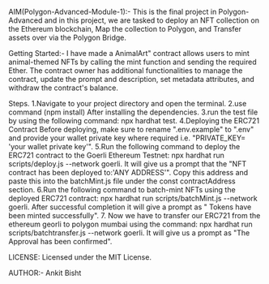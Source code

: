 AIM(Polygon-Advanced-Module-1):-
This is the final project in Polygon-Advanced and in this project, we are tasked to deploy an NFT collection on the Ethereum blockchain, Map the collection to Polygon, and Transfer assets over via the Polygon Bridge.

Getting Started:-
I have made a AnimalArt" contract allows users to mint animal-themed NFTs by calling the mint function and sending the required Ether. The contract owner has additional functionalities to manage the contract, update the prompt and description, set metadata attributes, and withdraw the contract's balance.

Steps.
1.Navigate to your project directory and open the terminal.
2.use command (npm install) After installing the dependencies.
3.run the test file by using the following command: npx hardhat test.
4.Deploying the ERC721 Contract Before deploying, make sure to rename ".env.example" to ".env" and provide your wallet private key where required i.e. "PRIVATE_KEY= 'your wallet private key'".
5.Run the following command to deploy the ERC721 contract to the Goerli Ethereum Testnet: npx hardhat run scripts/deploy.js --network goerli. It will give us a prompt that the "NFT contract has been deployed to:'ANY ADDRESS'". Copy this address and paste this into the batchMint.js file under the const contractAddress section.
6.Run the following command to batch-mint NFTs using the deployed ERC721 contract: npx hardhat run scripts/batchMint.js --network goerli. After successful completion it will give a prompt as " Tokens have been minted successfully".
7. Now we have to transfer our ERC721 from the ethereum georli to polygon mumbai using the command: npx hardhat run scripts/batchtransfer.js --network goerli. It will give us a prompt as "The Approval has been confirmed".

LICENSE:
Licensed under the MIT License.

AUTHOR:-
Ankit Bisht
